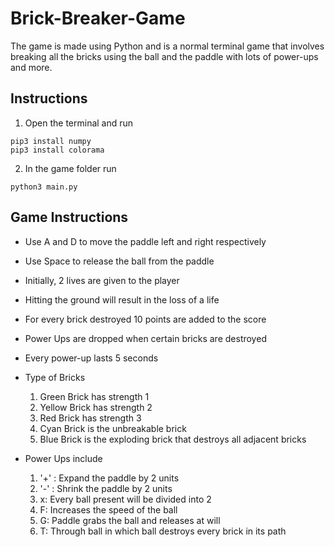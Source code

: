 # Brick-Breaker-Game

The game is made using Python and is a normal terminal game that involves breaking all the bricks using the ball and the paddle with lots of power-ups and more.

## Instructions

1. Open the terminal and run

```
pip3 install numpy
pip3 install colorama
```

2. In the game folder run

```
python3 main.py
```

## Game Instructions

- Use A and D to move the paddle left and right respectively
- Use Space to release the ball from the paddle
- Initially, 2 lives are given to the player
- Hitting the ground will result in the loss of a life
- For every brick destroyed 10 points are added to the score
- Power Ups are dropped when certain bricks are destroyed
- Every power-up lasts 5 seconds
- Type of Bricks

  1. Green Brick has strength 1
  2. Yellow Brick has strength 2
  3. Red Brick has strength 3
  4. Cyan Brick is the unbreakable brick
  5. Blue Brick is the exploding brick that destroys all adjacent bricks

- Power Ups include
  1. '+' : Expand the paddle by 2 units
  2. '-' : Shrink the paddle by 2 units
  3. x: Every ball present will be divided into 2
  4. F: Increases the speed of the ball
  5. G: Paddle grabs the ball and releases at will
  6. T: Through ball in which ball destroys every brick in its path
